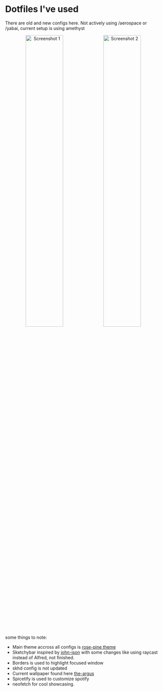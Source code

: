# Dotfiles I've used

There are old and new configs here. 
Not actively using /aerospace or /yabai, current setup is using amethyst 

<p align="center">
  <img src="https://github.com/user-attachments/assets/fc065625-81a0-4d38-a1d0-7e8001d4d984" width="49%" alt="Screenshot 1" />
  <img src="https://github.com/user-attachments/assets/962abc90-2f2d-43f7-96fa-cc6608653484" width="49%" alt="Screenshot 2" />
</p>


some things to note: 

 - Main theme accross all configs is [rose-pine theme](https://rosepinetheme.com/)
 - Sketchybar inspired by [john-json](https://github.com/john-json/Ilstr01-sketchybar)
 with some changes like using raycast instead of Alfred, not finished.
 - Borders is used to highlight focused window
 - skhd config is not updated 
 - Current wallpaper found here [the-argus](https://github.com/the-argus/wallpapers/blob/main/rose/palette-city-alt.png)
 - Spicetify is used to customize spotify
 - neofetch for cool showcasing.

